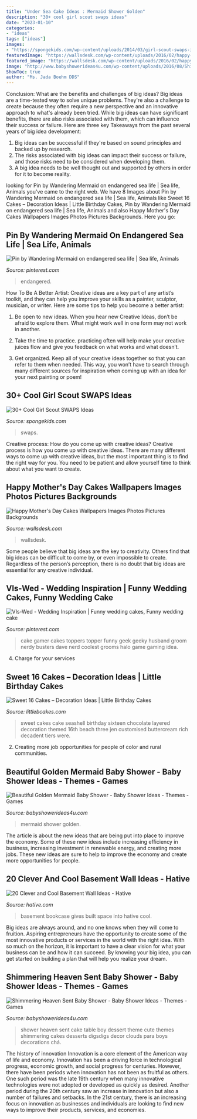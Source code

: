 ```yaml
---
title: "Under Sea Cake Ideas : Mermaid Shower Golden"
description: "30+ cool girl scout swaps ideas"
date: "2023-01-10"
categories:
- "ideas"
tags: ["ideas"]
images:
- "https://spongekids.com/wp-content/uploads/2014/03/girl-scout-swaps-ideas/7-archery-set-girl-scout-swaps.jpg"
featuredImage: "https://wallsdesk.com/wp-content/uploads/2016/02/happy-mothers-day-cakes-Images.jpg"
featured_image: "https://wallsdesk.com/wp-content/uploads/2016/02/happy-mothers-day-cakes-Images.jpg"
image: "http://www.babyshowerideas4u.com/wp-content/uploads/2016/08/Shimmering-Heaven-Sent-Baby-Shower-Layered-Cake.jpg"
ShowToc: true
author: "Ms. Jada Boehm DDS"
---
```



Conclusion: What are the benefits and challenges of big ideas?
Big ideas are a time-tested way to solve unique problems. They're also a challenge to create because they often require a new perspective and an innovative approach to what's already been tried. While big ideas can have significant benefits, there are also risks associated with them, which can influence their success or failure. Here are three key Takeaways from the past several years of big idea development: 
1. Big ideas can be successful if they're based on sound principles and backed up by research.
2. The risks associated with big ideas can impact their success or failure, and those risks need to be considered when developing them.
3. A big idea needs to be well thought out and supported by others in order for it to become reality.

	

		
looking for Pin by Wandering Mermaid on endangered sea life | Sea life, Animals you've came to the right web. We have 8 Images about Pin by Wandering Mermaid on endangered sea life | Sea life, Animals like Sweet 16 Cakes – Decoration Ideas | Little Birthday Cakes, Pin by Wandering Mermaid on endangered sea life | Sea life, Animals and also Happy Mother&#039;s Day Cakes Wallpapers Images Photos Pictures Backgrounds. Here you go:
		
    
## Pin By Wandering Mermaid On Endangered Sea Life | Sea Life, Animals

<img loading=lazy src="https://i.pinimg.com/736x/bb/6f/5d/bb6f5d680ef6535c025f15c3ecb1c2f9.jpg" onerror="this.onerror=null;this.src='https://tse3.mm.bing.net/th?id=OIP.Id20lrSsDxRmOmGd6Qu97AHaKE&amp;pid=15.1';" alt="Pin by Wandering Mermaid on endangered sea life | Sea life, Animals">

_Source: pinterest.com_

>endangered. 

	

How To Be A Better Artist:
Creative ideas are a key part of any artist’s toolkit, and they can help you improve your skills as a painter, sculptor, musician, or writer. Here are some tips to help you become a better artist:
1. Be open to new ideas. When you hear new Creative Ideas, don’t be afraid to explore them. What might work well in one form may not work in another.

2. Take the time to practice. practicing often will help make your creative juices flow and give you feedback on what works and what doesn’t.

3. Get organized. Keep all of your creative ideas together so that you can refer to them when needed. This way, you won’t have to search through many different sources for inspiration when coming up with an idea for your next painting or poem!

    
## 30+ Cool Girl Scout SWAPS Ideas

<img loading=lazy src="https://spongekids.com/wp-content/uploads/2014/03/girl-scout-swaps-ideas/7-archery-set-girl-scout-swaps.jpg" onerror="this.onerror=null;this.src='https://tse4.mm.bing.net/th?id=OIP.2liiZ2F1dJ8qdnWJQH0XkwHaJ4&amp;pid=15.1';" alt="30+ Cool Girl Scout SWAPS Ideas">

_Source: spongekids.com_

>swaps. 

	

Creative process: How do you come up with creative ideas?
Creative process is how you come up with creative ideas. There are many different ways to come up with creative ideas, but the most important thing is to find the right way for you. You need to be patient and allow yourself time to think about what you want to create.

    
## Happy Mother&#039;s Day Cakes Wallpapers Images Photos Pictures Backgrounds

<img loading=lazy src="https://wallsdesk.com/wp-content/uploads/2016/02/happy-mothers-day-cakes-Images.jpg" onerror="this.onerror=null;this.src='https://tse2.mm.bing.net/th?id=OIP.vlNzkjTYqISskepuMRWJbQHaFj&amp;pid=15.1';" alt="Happy Mother&#039;s Day Cakes Wallpapers Images Photos Pictures Backgrounds">

_Source: wallsdesk.com_

>wallsdesk. 

	

Some people believe that big ideas are the key to creativity. Others find that big ideas can be difficult to come by, or even impossible to create. Regardless of the person’s perception, there is no doubt that big ideas are essential for any creative individual.

    
## VIs-Wed - Wedding Inspiration | Funny Wedding Cakes, Funny Wedding Cake

<img loading=lazy src="https://i.pinimg.com/736x/b0/a0/7e/b0a07e2caaf7ddcc813fb4b62ac07104.jpg" onerror="this.onerror=null;this.src='https://tse3.mm.bing.net/th?id=OIP.TFqxg1JUr3VMEvqNsqNLYwHaJ4&amp;pid=15.1';" alt="VIs-Wed - Wedding Inspiration | Funny wedding cakes, Funny wedding cake">

_Source: pinterest.com_

>cake gamer cakes toppers topper funny geek geeky husband groom nerdy busters dave nerd coolest grooms halo game gaming idea. 

	

4. Charge for your services 

    
## Sweet 16 Cakes – Decoration Ideas | Little Birthday Cakes

<img loading=lazy src="http://www.littlebcakes.com/wp-content/uploads/2014/02/Sweet-16-Cakes-Ideas.jpg" onerror="this.onerror=null;this.src='https://tse2.mm.bing.net/th?id=OIP.Qhg5BdUPRfx7ZYJqtAjxWgHaLI&amp;pid=15.1';" alt="Sweet 16 Cakes – Decoration Ideas | Little Birthday Cakes">

_Source: littlebcakes.com_

>sweet cakes cake seashell birthday sixteen chocolate layered decoration themed 16th beach three jen customised buttercream rich decadent tiers were. 

	

2. Creating more job opportunities for people of color and rural communities. 

    
## Beautiful Golden Mermaid Baby Shower - Baby Shower Ideas - Themes - Games

<img loading=lazy src="https://babyshowerideas4u.com/wp-content/uploads/2017/06/Beautiful-Golden-Mermaid-Shower-Snacks-600x768.jpg" onerror="this.onerror=null;this.src='https://tse4.mm.bing.net/th?id=OIP.C9noI76_HZ4kfKG-6YOt5wHaJe&amp;pid=15.1';" alt="Beautiful Golden Mermaid Baby Shower - Baby Shower Ideas - Themes - Games">

_Source: babyshowerideas4u.com_

>mermaid shower golden. 

	

The article is about the new ideas that are being put into place to improve the economy. Some of these new ideas include increasing efficiency in business, increasing investment in renewable energy, and creating more jobs. These new ideas are sure to help to improve the economy and create more opportunities for people.

    
## 20 Clever And Cool Basement Wall Ideas - Hative

<img loading=lazy src="http://hative.com/wp-content/uploads/2014/05/basement-wall-ideas/20-bookcase-in-basement-wall.jpg" onerror="this.onerror=null;this.src='https://tse1.mm.bing.net/th?id=OIP.5ls36B5bKwGYwSnnwifRuQAAAA&amp;pid=15.1';" alt="20 Clever and Cool Basement Wall Ideas - Hative">

_Source: hative.com_

>basement bookcase gives built space into hative cool. 

	

Big ideas are always around, and no one knows when they will come to fruition. Aspiring entrepreneurs have the opportunity to create some of the most innovative products or services in the world with the right idea. With so much on the horizon, it is important to have a clear vision for what your business can be and how it can succeed. By knowing your big idea, you can get started on building a plan that will help you realize your dream.

    
## Shimmering Heaven Sent Baby Shower - Baby Shower Ideas - Themes - Games

<img loading=lazy src="http://www.babyshowerideas4u.com/wp-content/uploads/2016/08/Shimmering-Heaven-Sent-Baby-Shower-Layered-Cake.jpg" onerror="this.onerror=null;this.src='https://tse1.mm.bing.net/th?id=OIP.dLu2OoCYEQsWBS-NzCSR5gHaJ3&amp;pid=15.1';" alt="Shimmering Heaven Sent Baby Shower - Baby Shower Ideas - Themes - Games">

_Source: babyshowerideas4u.com_

>shower heaven sent cake table boy dessert theme cute themes shimmering cakes desserts digsdigs decor clouds para boys decorations chá. 

	

The history of innovation
Innovation is a core element of the American way of life and economy. Innovation has been a driving force in technological progress, economic growth, and social progress for centuries. However, there have been periods when innovation has not been as fruitful as others. One such period was the late 19th century when many innovative technologies were not adopted or developed as quickly as desired. Another period during the 20th century saw an increase in innovation but also a number of failures and setbacks. In the 21st century, there is an increasing focus on innovation as businesses and individuals are looking to find new ways to improve their products, services, and economies.

